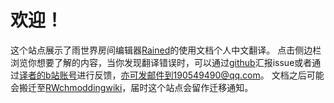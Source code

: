 # 欢迎！
这个站点展示了雨世界房间编辑器[Rained](https://github.com/pkhead/rained)的使用文档个人中文翻译。
点击侧边栏浏览你想要了解的内容，当你发现翻译错误时，可以通过[github](https://github.com/havenoideawhatismyname/Rained-Docs-Chinese-Translation)汇报issue或者通过[译者的b站账号](https://space.bilibili.com/220117833)进行反馈，亦可发邮件到190549490@qq.com。
文档之后可能会搬迁至[RWchmoddingwiki](https://rwmoddingch.github.io/ChModdingWiki/)，届时这个站点会留作迁移通知。
